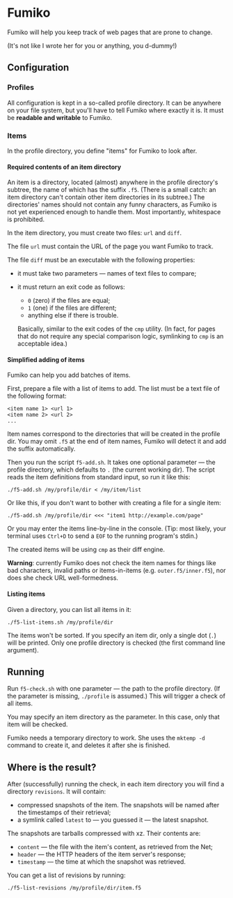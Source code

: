 Fumiko
======

Fumiko will help you keep track of web pages that are prone to change.

(It's not like I wrote her for you or anything, you d-dummy!)


Configuration
-------------

### Profiles

All configuration is kept in a so-called profile directory.
It can be anywhere on your file system, but you'll have to tell Fumiko
where exactly it is. It must be **readable and writable** to Fumiko.

### Items

In the profile directory, you define "items" for Fumiko to look after.

#### Required contents of an item directory

An item is a directory, located (almost) anywhere in the profile
directory's subtree, the name of which has the suffix `.f5`. (There is
a small catch: an item directory can't contain other item directories
in its subtree.) The directories' names should not contain any funny
characters, as Fumiko is not yet experienced enough to handle them.
Most importantly, whitespace is prohibited.

In the item directory, you must create two files: `url` and `diff`.

The file `url` must contain the URL of the page you want Fumiko to
track.

The file `diff` must be an executable with the following properties:

  * it must take two parameters — names of text files to compare;
  * it must return an exit code as follows:
    
    - `0` (zero) if the files are equal;
    - `1` (one) if the files are different;
    - anything else if there is trouble.
    
    Basically, similar to the exit codes of the `cmp` utility.
    (In fact, for pages that do not require any special comparison
    logic, symlinking to `cmp` is an acceptable idea.)

#### Simplified adding of items

Fumiko can help you add batches of items.

First, prepare a file with a list of items to add. The list must be a
text file of the following format:

    <item name 1> <url 1>
    <item name 2> <url 2>
    ...

Item names correspond to the directories that will be created in the
profile dir. You may omit `.f5` at the end of item names, Fumiko will
detect it and add the suffix automatically.

Then you run the script `f5-add.sh`. It takes one optional parameter —
the profile directory, which defaults to `.` (the current working dir).
The script reads the item definitions from standard input, so run it
like this:

    ./f5-add.sh /my/profile/dir < /my/item/list

Or like this, if you don't want to bother with creating a file for a
single item:

    ./f5-add.sh /my/profile/dir <<< "item1 http://example.com/page"

Or you may enter the items line-by-line in the console. (Tip: most
likely, your terminal uses `Ctrl+D` to send a `EOF` to the running
program's stdin.)

The created items will be using `cmp` as their diff engine.

**Warning**: currently Fumiko does not check the item names for things
like bad characters, invalid paths or items-in-items (e.g.
`outer.f5/inner.f5`), nor does she check URL well-formedness.

#### Listing items

Given a directory, you can list all items in it:

    ./f5-list-items.sh /my/profile/dir

The items won't be sorted. If you specify an item dir, only a single
dot (`.`) will be printed. Only one profile directory is checked (the
first command line argument).


Running
-------

Run `f5-check.sh` with one parameter — the path to the profile
directory. (If the parameter is missing, `./profile` is assumed.)
This will trigger a check of all items.

You may specify an item directory as the parameter. In this case, only
that item will be checked.

Fumiko needs a temporary directory to work. She uses the `mktemp -d`
command to create it, and deletes it after she is finished.

Where is the result?
--------------------

After (successfully) running the check, in each item directory you will
find a directory `revisions`. It will contain:

  * compressed snapshots of the item. The snapshots will be named after
    the timestamps of their retrieval;
  * a symlink called `latest` to — you guessed it — the latest snapshot.

The snapshots are tarballs compressed with xz. Their contents are:

  * `content` — the file with the item's content, as retrieved from the
    Net;
  * `header` — the HTTP headers of the item server's response;
  * `timestamp` — the time at which the snapshot was retrieved.

You can get a list of revisions by running:

    ./f5-list-revisions /my/profile/dir/item.f5
